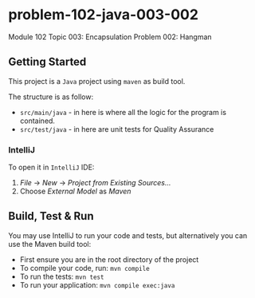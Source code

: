 # problem-102-java-003-002
Module 102
Topic 003: Encapsulation
Problem 002: Hangman

## Getting Started
This project is a `Java` project using `maven` as build tool.

The structure is as follow:
* `src/main/java` - in here is where all the logic for the program is contained.
* `src/test/java` - in here are unit tests for Quality Assurance

### IntelliJ
To open it in `IntelliJ` IDE:
1. _File_ -> _New_ -> _Project from Existing Sources..._
1. Choose _External Model_ as *Maven*

## Build, Test & Run
You may use IntelliJ to run your code and tests, but alternatively you can use the Maven build tool:
* First ensure you are in the root directory of the project
* To compile your code, run: `mvn compile` 
* To run the tests: `mvn test`
* To run your application: `mvn compile exec:java`

